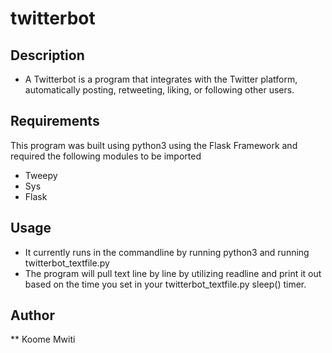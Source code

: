 # twitterbot

## Description

* A Twitterbot is a program that integrates with the Twitter platform, automatically posting, retweeting, liking, or following other users.

## Requirements

This program was built using python3 using the Flask Framework and required the following modules to be imported

<ul>
	<li>Tweepy</li> 
	<li>Sys</li>
	<li>Flask</li>
</ul>


## Usage

* It currently runs in the commandline by running python3 and running twitterbot_textfile.py
* The program will pull text line by line by utilizing readline and print it out based on the time you set in your twitterbot_textfile.py sleep() timer.

## Author

** Koome Mwiti
